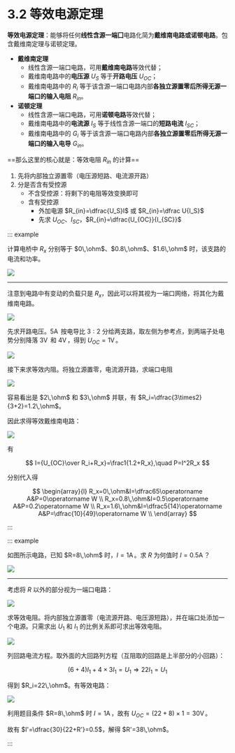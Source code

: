 # 3.2 等效电源定理

**等效电源定理**：能够将任何**线性含源一端囗**电路化简为**戴维南电路或诺顿电路**。包含戴维南定理与诺顿定理。

- **戴维南定理**
  - 线性含源一端口电路，可用**戴维南电路**等效代替；
  - 戴维南电路中的**电压源** $U_S$ 等于**开路电压** $U_{OC}$；
  - 戴维南电路中的 $R_i$ 等于该含源一端口电路内部**各独立源置零后所得无源一端口的输入电阻** $R_{in}$。
- **诺顿定理**
  - 线性含源一端口电路，可用**诺顿电路**等效代替；
  - 戴维南电路中的**电流源** $I_S$ 等于线性含源一端口的**短路电流** $I_{SC}$；
  - 戴维南电路中的 $G_i$ 等于该含源一端口电路内部**各独立源置零后所得无源一端口的输入电导** $G_{in}$。

==那么这里的核心就是：等效电阻 $R_{in}$ 的计算==

1. 先将内部独立源置零（电压源短路、电流源开路）
2. 分是否含有受控源
   - 不含受控源：将剩下的电阻等效变换即可
   - 含有受控源
     - 外加电源 $R_{in}=\dfrac{U_S}I$ 或 $R_{in}=\dfrac U{I_S}$
     - 先求 $U_{OC}$、$I_{SC}$，$R_{in}=\dfrac{U_{OC}}{I_{SC}}$

::: example

计算电桥中 $R_x$ 分别等于 $0\,\ohm$、$0.8\,\ohm$、$1.6\,\ohm$ 时，该支路的电流和功率。

![](./images/eqsrc-exa-1.svg)

---

注意到电路中有变动的负载只是 $R_x$，因此可以将其视为一端口网络，将其化为戴维南电路。

![](./images/eqsrc-exa-ana-1.svg)

先求开路电压。$5\operatorname A$ 按电导比 $3:2$ 分给两支路，取左侧为参考点，到两端子处电势分别降落 $3\operatorname V$ 和 $4\operatorname V$，得到 $U_{OC}=1\operatorname V$。

![](./images/eqsrc-exa-ana-2.svg)

接下来求等效内阻。将独立源置零，电流源开路，求端口电阻

![](./images/eqsrc-exa-ana-3.svg)

容易看出是 $2\,\ohm$ 和 $3\,\ohm$ 并联，有 $R_i=\dfrac{3\times2}{3+2}=1.2\,\ohm$。

因此求得等效戴维南电路：

![](./images/eqsrc-exa-ana-4.svg)

有

$$
I={U_{OC}\over R_i+R_x}=\frac1{1.2+R_x},\quad P=I^2R_x
$$

分别代入得

$$
\begin{array}{l}
R_x=0\,\ohm&I=\dfrac65\operatorname A&P=0\operatorname W \\
R_x=0.8\,\ohm&I=0.5\operatorname A&P=0.2\operatorname W \\
R_x=1.6\,\ohm&I=\dfrac5{14}\operatorname A&P=\dfrac{10}{49}\operatorname W \\
\end{array}
$$

:::

::: example

如图所示电路，已知 $R=8\,\ohm$ 时，$I=1\operatorname A$。求 $R$ 为何值时 $I=0.5\operatorname A$？

![](./images/eqsrc-exa-2.svg)

---

考虑将 $R$ 以外的部分视为一端口电路：

![](./images/eqsrc-exa-2-ana-1.svg)

求等效电阻。将内部独立源置零（电流源开路、电压源短路），并在端口处添加一个电源。只需求出 $U_1$ 和 $I_1$ 的比例关系即可求出等效电阻。

![](./images/eqsrc-exa-2-ana-2.svg)

列回路电流方程。取外面的大回路列方程（互阻取的回路是上半部分的小回路）：

$$
(6+4)I_1+4\times3I_1=U_1 \Rightarrow 22I_1=U_1
$$

得到 $R_i=22\,\ohm$。有等效电路：

![](./images/eqsrc-exa-2-ana-3.svg)

利用题目条件 $R=8\,\ohm$ 时 $I=1\operatorname A$，故有 $U_{OC}=(22+8)\times1=30\operatorname V$。

故有 $I'=\dfrac{30}{22+R'}=0.5$，解得 $R'=38\,\ohm$。

:::
